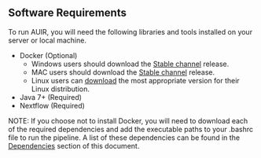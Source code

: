 Software Requirements
---------------------
To run AUIR, you will need the following libraries and tools installed on your server or local machine.

  - Docker (Optional)
    - Windows users should download the [Stable channel](https://docs.docker.com/docker-for-windows/) release.
    - MAC users should download the [Stable channel](https://docs.docker.com/docker-for-mac/) release.
    - Linux users can [download](https://docs.docker.com/engine/installation/) the most appropriate version for their Linux distribution.
  - Java 7+ (Required)
  - Nextflow (Required)
  
NOTE: If you choose not to install Docker, you will need to download each of the required dependencies and add the executable paths to your .bashrc file to run the pipeline. A list of these dependencies can be found in the [Dependencies](https://github.com/cdeanj/auir/blob/master/docs/dependencies.md) section of this document.
